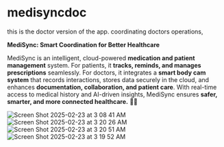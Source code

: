 # medisyncdoc
this is the doctor version of the app. coordinating doctors operations,

**MediSync: Smart Coordination for Better Healthcare**  

MediSync is an intelligent, cloud-powered **medication and patient management** system. For patients, it **tracks, reminds, and manages prescriptions** seamlessly. For doctors, it integrates a **smart body cam system** that records interactions, stores data securely in the cloud, and enhances **documentation, collaboration, and patient care**. With real-time access to medical history and AI-driven insights, MediSync ensures **safer, smarter, and more connected healthcare.** 🚀💊

![Screen Shot 2025-02-23 at 3 08 41 AM](https://github.com/user-attachments/assets/7519b3d2-8209-407e-a0fa-5d259f2d6034)
![Screen Shot 2025-02-23 at 3 20 26 AM](https://github.com/user-attachments/assets/3f73913c-abdf-471c-bce1-0fbee338d44b)
![Screen Shot 2025-02-23 at 3 20 51 AM](https://github.com/user-attachments/assets/908c96e7-a556-4c8c-901a-b46ce6d231ff)
![Screen Shot 2025-02-23 at 3 19 52 AM](https://github.com/user-attachments/assets/abc33578-7737-44e1-b08b-732ce9585cb9)
